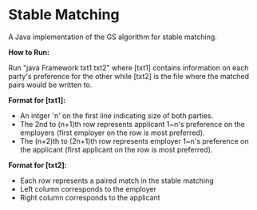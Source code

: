# Stable Matching

A Java implementation of the GS algorithm for stable matching. 


**How to Run:**

Run "java Framework txt1 txt2" where [txt1] contains information on each party's preference for the other while [txt2] is the file where the matched pairs would be written to. 


**Format for [txt1]:**
- An intger 'n' on the first line indicating size of both parties. 
- The 2nd to (n+1)th row represents applicant 1~n's preference on the employers (first employer on the row is most preferred).
- The (n+2)th to (2n+1)th row represents employer 1~n's preference on the applicant (first applicant on the row is most preferred).

**Format for [txt2]:**
- Each row represents a paired match in the stable matching
- Left column corresponds to the employer
- Right column corresponds to the applicant